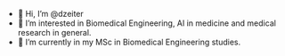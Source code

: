 - 👋 Hi, I’m @dzeiter
- 👀 I’m interested in Biomedical Engineering, AI in medicine and medical research in general.
- 🌱 I’m currently in my MSc in Biomedical Engineering studies.
<!---
- 💞️ I’m looking to collaborate on ...
- 📫 How to reach me ...
--->

<!---
dzeiter/dzeiter is a ✨ special ✨ repository because its `README.md` (this file) appears on your GitHub profile.
You can click the Preview link to take a look at your changes.
--->
